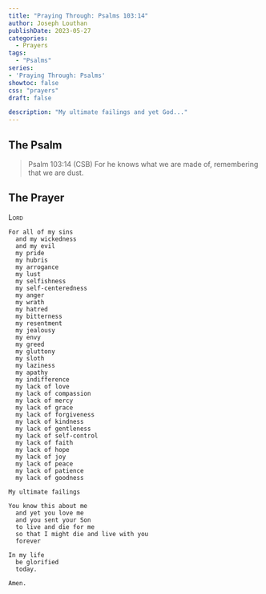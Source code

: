 ```yaml
---
title: "Praying Through: Psalms 103:14"
author: Joseph Louthan
publishDate: 2023-05-27
categories:
  - Prayers
tags:
  - "Psalms"
series:
- 'Praying Through: Psalms'
showtoc: false
css: "prayers"
draft: false

description: "My ultimate failings and yet God..."
---
```

## The Psalm

>Psalm 103:14 (CSB) For he knows what we are made of, remembering that we are dust. 

## The Prayer

<div style="font-variant: small-caps;">
Lord
</div>

```text
For all of my sins
  and my wickedness
  and my evil
  my pride
  my hubris
  my arrogance
  my lust
  my selfishness
  my self-centeredness
  my anger
  my wrath
  my hatred
  my bitterness
  my resentment
  my jealousy
  my envy
  my greed
  my gluttony
  my sloth
  my laziness
  my apathy
  my indifference
  my lack of love
  my lack of compassion
  my lack of mercy
  my lack of grace
  my lack of forgiveness
  my lack of kindness
  my lack of gentleness
  my lack of self-control
  my lack of faith
  my lack of hope
  my lack of joy
  my lack of peace
  my lack of patience
  my lack of goodness

My ultimate failings

You know this about me
  and yet you love me
  and you sent your Son
  to live and die for me
  so that I might die and live with you
  forever

In my life
  be glorified
  today.

Amen.
```
